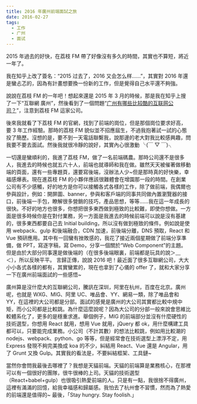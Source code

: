 ```yaml
---
title: 2016 年廣州前端面試之旅
date: 2016-02-27
tags:
  - 工作
  - 广州
  - 面试
---
```


2015 年過去的好快，在荔枝 FM 帶了好像沒有多久的時間，其實也不算短，將近一年了。

我在知乎上改了簽名：“2015 过去了，2016 又会怎么样……”，其實對 2016 年還是蠻忐忑的，因為有計畫想要換一份新的工作，但是覺得自己水平還不夠強。

說說在荔枝 FM 的一年吧！想起來還是 2015 年 3 月的時候，那是我在知乎上搜了一下“互聯網 廣州”，然後看到了一個問題“[广州有哪些比较酷的互联网公司？](https://www.zhihu.com/question/19583576)”，注意到荔枝 FM 這家公司。

後來我就看了下荔枝 FM 的官網，找到了前端的崗位，但是那個崗位要求好高，要 3 年工作經驗。那時的荔枝 FM 貌似並不招應屆生，不過我抱著試一試的心態投了簡歷。沒想的是，要不到一天電話聯繫我，說那邊的老大對我比較感興趣，問我要不要去面試。然後我就很冷靜的說好，其實內心很激動 ╰(￣ ▽ ￣)╮

一切還是蠻順利的，我進了荔枝 FM，做了一名前端碼農。那時公司還不是很多人，我進去的時候也就五六十人，前端也就導師和我在做。雖然天天被催著做移動端的頁面，還有一些專題頁，還要寫後端，沒辦法人少~但是那時真的好快樂，幸福感爆表。現在進荔枝 FM 的小夥伴應該很難體會在增園那一段的時間。在創業公司有不少感觸，好的地方是你可以接觸各式各樣的工作，除了做前端，我偶爾也參與設計，例如：開屏圖、banner，參與和客戶端的同事共同做內置瀏覽器的接口，前後端一手包，瞭解很多營銷的技巧，產品思想，等等……我在這一年成長的很快。不好的地方也很多，你想把很多東西做到極致的比較難，即使你想做。一方面是很多時候你是在對付業務，另一方面是我進去的時候前端可以說是沒有基建的，很多東西都要自己去 Initial building，所以沒有做到極致的條件。例如說是使用 webpack、gulp 和後端融合，CDN 加速，前後端分離，DNS 預取，React 和 Vue 預研應用。其中有一回蠻有挫敗感的，我花了接近兩個星期做了前端分享準備，做 PPT，寫逐字稿，寫 Demo，分享一個關於“Web Component”的主題。但是由於大部分同事還是做後端的（在很多後端眼裏，前端都是玩具的說＞﹏＜），所以反映平平。
言歸正傳，說說 2016 吧！最近面了很多互聯網公司，大大小小各式各樣的都有，其實蠻累的，現在也拿到了心儀的 offer 了，就和大家分享一下在廣州前端面試的一些感悟~

廣州算是沒什麼大的互聯網公司，騰訊在深圳，阿里在杭州，百度在北京。廣州呢，也就是 WXG、MIG、阿里 UC、唯品會、YY、網易一類，除了唯品會和 YY，在這裡的大公司都是分部。面試的感覺是廣州的大公司其實都比較中規中矩，而小公司都是比較跳。為什麼這麼說呢？因為大公司的分部一般來說會思維比較體系化了，更多的是穩重求進。舉個例子，MIG 的前端部分並沒有什麼硬性的技術選型，你想用 React 就用，想用 Vue 就用，jQuery 都 ok，用什麼構建工具都可以，只要能完成業務。小公司（不計其數）的想法比較跳，例如用比較潮的 nodejs、webpack、python、go 等等，但是經常會在技術選型上漂浮不定，用 Express 發現不夠完美換成 koa 的不少，糾結用 React、Vue 還是 Angular，用了 Grunt 又換 Gulp。其實我的看法是，不要糾結框架、工具鏈~

當然你會問我最後去哪裡了？我想是天貓前端。天貓的前端算是業務核心，在那裡可以有一個很好的團隊，很牛很棒的上司。天貓的技術選型（React+babel+gulp）也很吸引熱愛前端的人。只是有一點，我很捨不得廣州，這裡有滿滿的回憶，給我幸福感和歸屬感。我怕去了杭州會不習慣，然而為了熱愛的前端還是值得的~
最後，「Stay hungry. Stay foolish.」

